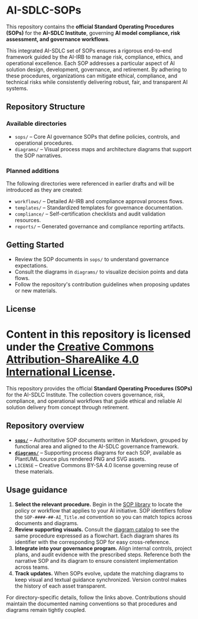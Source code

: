 # AI-SDLC-SOPs

This repository contains the **official Standard Operating Procedures (SOPs)** for the **AI-SDLC Institute**, governing **AI model compliance, risk assessment, and governance workflows**.

This integrated AI-SDLC set of SOPs ensures a rigorous end-to-end framework guided by the AI-IRB to manage risk, compliance, ethics, and operational excellence. Each SOP addresses a particular aspect of AI solution design, development, governance, and retirement. By adhering to these procedures, organizations can mitigate ethical, compliance, and technical risks while consistently delivering robust, fair, and transparent AI systems.

## Repository Structure

### Available directories
- `sops/` – Core AI governance SOPs that define policies, controls, and operational procedures.
- `diagrams/` – Visual process maps and architecture diagrams that support the SOP narratives.

### Planned additions
The following directories were referenced in earlier drafts and will be introduced as they are created:
- `workflows/` – Detailed AI-IRB and compliance approval process flows.
- `templates/` – Standardized templates for governance documentation.
- `compliance/` – Self-certification checklists and audit validation resources.
- `reports/` – Generated governance and compliance reporting artifacts.

## Getting Started
- Review the SOP documents in `sops/` to understand governance expectations.
- Consult the diagrams in `diagrams/` to visualize decision points and data flows.
- Follow the repository's contribution guidelines when proposing updates or new materials.

## License
Content in this repository is licensed under the [Creative Commons Attribution-ShareAlike 4.0 International License](LICENSE).
=======

This repository provides the official **Standard Operating Procedures (SOPs)** for the AI-SDLC Institute. The collection covers governance, risk, compliance, and operational workflows that guide ethical and reliable AI solution delivery from concept through retirement.

## Repository overview
- [**`sops/`**](sops/README) – Authoritative SOP documents written in Markdown, grouped by functional area and aligned to the AI-SDLC governance framework.
- [**`diagrams/`**](diagrams/README) – Supporting process diagrams for each SOP, available as PlantUML source plus rendered PNG and SVG assets.
- `LICENSE` – Creative Commons BY-SA 4.0 license governing reuse of these materials.

## Usage guidance
1. **Select the relevant procedure.** Begin in the [SOP library](sops/README) to locate the policy or workflow that applies to your AI initiative. SOP identifiers follow the `SOP-####-##-AI_Title.md` convention so you can match topics across documents and diagrams.
2. **Review supporting visuals.** Consult the [diagram catalog](diagrams/README) to see the same procedure expressed as a flowchart. Each diagram shares its identifier with the corresponding SOP for easy cross-reference.
3. **Integrate into your governance program.** Align internal controls, project plans, and audit evidence with the prescribed steps. Reference both the narrative SOP and its diagram to ensure consistent implementation across teams.
4. **Track updates.** When SOPs evolve, update the matching diagrams to keep visual and textual guidance synchronized. Version control makes the history of each asset transparent.

For directory-specific details, follow the links above. Contributions should maintain the documented naming conventions so that procedures and diagrams remain tightly coupled.
